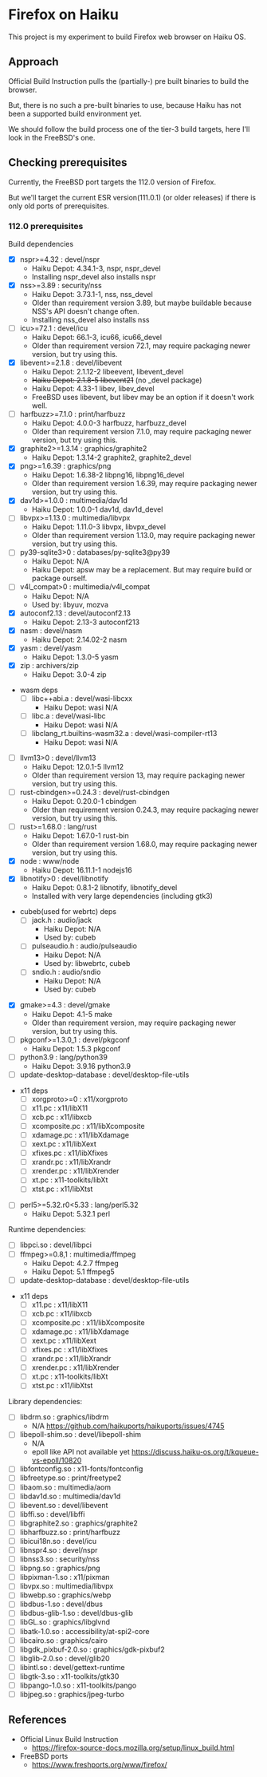 # Firefox on Haiku

This project is my experiment to build Firefox web browser on Haiku OS.

## Approach

Official Build Instruction pulls the (partially-) pre built binaries to build the browser.

But, there is no such a pre-built binaries to use, because Haiku has not been a supported build environment yet.

We should follow the build process one of the tier-3 build targets, here I'll look in the FreeBSD's one.

## Checking prerequisites

Currently, the FreeBSD port targets the 112.0 version of Firefox.

But we'll target the current ESR version(111.0.1) (or older releases) if there is only old ports of prerequisites.

### 112.0 prerequisites

Build dependencies

* [x] nspr>=4.32 : devel/nspr
  * Haiku Depot: 4.34.1-3, nspr, nspr_devel
  * Installing nspr_devel also installs nspr
* [x] nss>=3.89 : security/nss
  * Haiku Depot: 3.73.1-1, nss, nss_devel
  * Older than requirement version 3.89, but maybe buildable because NSS's API doesn't change often.
  * Installing nss_devel also installs nss
* [ ] icu>=72.1 : devel/icu
  * Haiku Depot: 66.1-3, icu66, icu66_devel
  * Older than requirement version 72.1, may require packaging newer version, but try using this.
* [x] libevent>=2.1.8 : devel/libevent
  * Haiku Depot: 2.1.12-2 libeevent, libevent_devel
  * ~~Haiku Depot: 2.1.8-5 libevent21~~ (no _devel package)
  * Haiku Depot: 4.33-1 libev, libev_devel
  * FreeBSD uses libevent, but libev may be an option if it doesn't work well.
* [ ] harfbuzz>=7.1.0 : print/harfbuzz
  * Haiku Depot: 4.0.0-3 harfbuzz, harfbuzz_devel
  * Older than requirement version 7.1.0, may require packaging newer version, but try using this.
* [x] graphite2>=1.3.14 : graphics/graphite2
  * Haiku Depot: 1.3.14-2 graphite2, graphite2_devel
* [x] png>=1.6.39 : graphics/png
  * Haiku Depot: 1.6.38-2 libpng16, libpng16_devel
  * Older than requirement version 1.6.39, may require packaging newer version, but try using this.
* [x] dav1d>=1.0.0 : multimedia/dav1d
  * Haiku Depot: 1.0.0-1 dav1d, dav1d_devel
* [ ] libvpx>=1.13.0 : multimedia/libvpx
  * Haiku Depot: 1.11.0-3 libvpx, libvpx_devel
  * Older than requirement version 1.13.0, may require packaging newer version, but try using this.
* [ ] py39-sqlite3>0 : databases/py-sqlite3@py39
  * Haiku Depot: N/A
  * Haiku Depot: apsw may be a replacement. But may require build or package ourself.
* [ ] v4l_compat>0 : multimedia/v4l_compat
  * Haiku Depot: N/A
  * Used by: libyuv, mozva
* [x] autoconf2.13 : devel/autoconf2.13
  * Haiku Depot: 2.13-3 autoconf213
* [x] nasm : devel/nasm
  * Haiku Depot: 2.14.02-2 nasm
* [x] yasm : devel/yasm
  * Haiku Depot: 1.3.0-5 yasm
* [x] zip : archivers/zip
  * Haiku Depot: 3.0-4 zip
* wasm deps
  * [ ] libc++abi.a : devel/wasi-libcxx
    * Haiku Depot: wasi N/A
  * [ ] libc.a : devel/wasi-libc
    * Haiku Depot: wasi N/A
  * [ ] libclang_rt.builtins-wasm32.a : devel/wasi-compiler-rt13
    * Haiku Depot: wasi N/A
* [ ] llvm13>0 : devel/llvm13
  * Haiku Depot: 12.0.1-5 llvm12 
  * Older than requirement version 13, may require packaging newer version, but try using this.
* [ ] rust-cbindgen>=0.24.3 : devel/rust-cbindgen
  * Haiku Depot: 0.20.0-1 cbindgen
  * Older than requirement version 0.24.3, may require packaging newer version, but try using this.
* [ ] rust>=1.68.0 : lang/rust
  * Haiku Depot: 1.67.0-1 rust-bin
  * Older than requirement version 1.68.0, may require packaging newer version, but try using this.
* [x] node : www/node
  * Haiku Depot: 16.11.1-1 nodejs16
* [x] libnotify>0 : devel/libnotify
  * Haiku Depot: 0.8.1-2 libnotify, libnotify_devel
  * Installed with very large dependencies (including gtk3)
* cubeb(used for webrtc) deps
  * [ ] jack.h : audio/jack
    * Haiku Depot: N/A
    * Used by: cubeb
  * [ ] pulseaudio.h : audio/pulseaudio
    * Haiku Depot: N/A
    * Used by: libwebrtc, cubeb
  * [ ] sndio.h : audio/sndio
    * Haiku Depot: N/A
    * Used by: cubeb
* [x] gmake>=4.3 : devel/gmake
  * Haiku Depot: 4.1-5 make
  * Older than requirement version, may require packaging newer version, but try using this.
* [ ] pkgconf>=1.3.0_1 : devel/pkgconf
  * Haiku Depot: 1.5.3 pkgconf
* [ ] python3.9 : lang/python39
  * Haiku Depot: 3.9.16 python3.9
* [ ] update-desktop-database : devel/desktop-file-utils
* x11 deps
  * [ ] xorgproto>=0 : x11/xorgproto
  * [ ] x11.pc : x11/libX11
  * [ ] xcb.pc : x11/libxcb
  * [ ] xcomposite.pc : x11/libXcomposite
  * [ ] xdamage.pc : x11/libXdamage
  * [ ] xext.pc : x11/libXext
  * [ ] xfixes.pc : x11/libXfixes
  * [ ] xrandr.pc : x11/libXrandr
  * [ ] xrender.pc : x11/libXrender
  * [ ] xt.pc : x11-toolkits/libXt
  * [ ] xtst.pc : x11/libXtst
* [ ] perl5>=5.32.r0<5.33 : lang/perl5.32
  * Haiku Depot: 5.32.1 perl

Runtime dependencies:

* [ ] libpci.so : devel/libpci
* [ ] ffmpeg>=0.8,1 : multimedia/ffmpeg
  * Haiku Depot: 4.2.7 ffmpeg
  * Haiku Depot: 5.1 ffmpeg5
* [ ] update-desktop-database : devel/desktop-file-utils
* x11 deps
  * [ ] x11.pc : x11/libX11
  * [ ] xcb.pc : x11/libxcb
  * [ ] xcomposite.pc : x11/libXcomposite
  * [ ] xdamage.pc : x11/libXdamage
  * [ ] xext.pc : x11/libXext
  * [ ] xfixes.pc : x11/libXfixes
  * [ ] xrandr.pc : x11/libXrandr
  * [ ] xrender.pc : x11/libXrender
  * [ ] xt.pc : x11-toolkits/libXt
  * [ ] xtst.pc : x11/libXtst

Library dependencies:

* [ ] libdrm.so : graphics/libdrm
  * N/A https://github.com/haikuports/haikuports/issues/4745
* [ ] libepoll-shim.so : devel/libepoll-shim
  * N/A
  * epoll like API not available yet https://discuss.haiku-os.org/t/kqueue-vs-epoll/10820
* [ ] libfontconfig.so : x11-fonts/fontconfig
* [ ] libfreetype.so : print/freetype2
* [ ] libaom.so : multimedia/aom
* [ ] libdav1d.so : multimedia/dav1d
* [ ] libevent.so : devel/libevent
* [ ] libffi.so : devel/libffi
* [ ] libgraphite2.so : graphics/graphite2
* [ ] libharfbuzz.so : print/harfbuzz
* [ ] libicui18n.so : devel/icu
* [ ] libnspr4.so : devel/nspr
* [ ] libnss3.so : security/nss
* [ ] libpng.so : graphics/png
* [ ] libpixman-1.so : x11/pixman
* [ ] libvpx.so : multimedia/libvpx
* [ ] libwebp.so : graphics/webp
* [ ] libdbus-1.so : devel/dbus
* [ ] libdbus-glib-1.so : devel/dbus-glib
* [ ] libGL.so : graphics/libglvnd
* [ ] libatk-1.0.so : accessibility/at-spi2-core
* [ ] libcairo.so : graphics/cairo
* [ ] libgdk_pixbuf-2.0.so : graphics/gdk-pixbuf2
* [ ] libglib-2.0.so : devel/glib20
* [ ] libintl.so : devel/gettext-runtime
* [ ] libgtk-3.so : x11-toolkits/gtk30
* [ ] libpango-1.0.so : x11-toolkits/pango
* [ ] libjpeg.so : graphics/jpeg-turbo

## References

* Official Linux Build Instruction
  * https://firefox-source-docs.mozilla.org/setup/linux_build.html
* FreeBSD ports
  * https://www.freshports.org/www/firefox/
